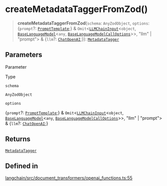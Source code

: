 createMetadataTaggerFromZod()
=============================

> **createMetadataTaggerFromZod**(`schema`: `AnyZodObject`, `options`: {`prompt`?: [`PromptTemplate`](/docs/api/prompts/classes/PromptTemplate);} & `Omit`<[`LLMChainInput`](/docs/api/chains/interfaces/LLMChainInput)<`object`, [`BaseLanguageModel`](/docs/api/base_language/classes/BaseLanguageModel)<`any`, [`BaseLanguageModelCallOptions`](/docs/api/base_language/interfaces/BaseLanguageModelCallOptions)\>\>, "llm" | "prompt"\> & {`llm`?: [`ChatOpenAI`](/docs/api/chat_models_openai/classes/ChatOpenAI);}): [`MetadataTagger`](/docs/api/document_transformers_openai_functions/classes/MetadataTagger)

Parameters[](#parameters "Direct link to Parameters")
------------------------------------------------------

Parameter

Type

`schema`

`AnyZodObject`

`options`

{`prompt`?: [`PromptTemplate`](/docs/api/prompts/classes/PromptTemplate);} & `Omit`<[`LLMChainInput`](/docs/api/chains/interfaces/LLMChainInput)<`object`, [`BaseLanguageModel`](/docs/api/base_language/classes/BaseLanguageModel)<`any`, [`BaseLanguageModelCallOptions`](/docs/api/base_language/interfaces/BaseLanguageModelCallOptions)\>\>, "llm" | "prompt"\> & {`llm`?: [`ChatOpenAI`](/docs/api/chat_models_openai/classes/ChatOpenAI);}

Returns[](#returns "Direct link to Returns")
---------------------------------------------

[`MetadataTagger`](/docs/api/document_transformers_openai_functions/classes/MetadataTagger)

Defined in[](#defined-in "Direct link to Defined in")
------------------------------------------------------

[langchain/src/document\_transformers/openai\_functions.ts:55](https://github.com/hwchase17/langchainjs/blob/1c1274d/langchain/src/document_transformers/openai_functions.ts#L55)